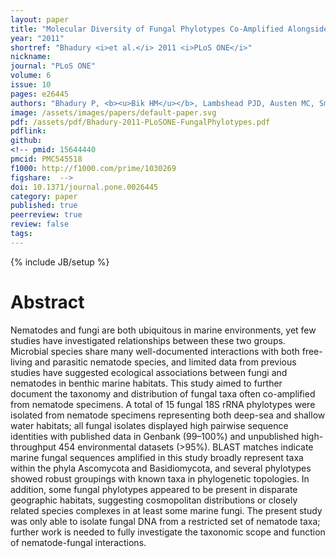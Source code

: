 ```yaml
---
layout: paper
title: "Molecular Diversity of Fungal Phylotypes Co-Amplified Alongside Nematodes from Coastal and Deep-Sea Marine Environments"
year: "2011"
shortref: "Bhadury <i>et al.</i> 2011 <i>PLoS ONE</i>"
nickname: 
journal: "PLoS ONE"
volume: 6
issue: 10
pages: e26445
authors: "Bhadury P, <b><u>Bik HM</u></b>, Lambshead PJD, Austen MC, Smerdon GR, Rogers AD"
image: /assets/images/papers/default-paper.svg
pdf: /assets/pdf/Bhadury-2011-PLoSONE-FungalPhylotypes.pdf
pdflink:
github: 
<!-- pmid: 15644440
pmcid: PMC545518
f1000: http://f1000.com/prime/1030269
figshare:  -->
doi: 10.1371/journal.pone.0026445
category: paper
published: true
peerreview: true
review: false
tags: 
---
```

{% include JB/setup %}

# Abstract

Nematodes and fungi are both ubiquitous in marine environments, yet few studies have investigated relationships between these two groups. Microbial species share many well-documented interactions with both free-living and parasitic nematode species, and limited data from previous studies have suggested ecological associations between fungi and nematodes in benthic marine habitats. This study aimed to further document the taxonomy and distribution of fungal taxa often co-amplified from nematode specimens. A total of 15 fungal 18S rRNA phylotypes were isolated from nematode specimens representing both deep-sea and shallow water habitats; all fungal isolates displayed high pairwise sequence identities with published data in Genbank (99–100%) and unpublished high-throughput 454 environmental datasets (>95%). BLAST matches indicate marine fungal sequences amplified in this study broadly represent taxa within the phyla Ascomycota and Basidiomycota, and several phylotypes showed robust groupings with known taxa in phylogenetic topologies. In addition, some fungal phylotypes appeared to be present in disparate geographic habitats, suggesting cosmopolitan distributions or closely related species complexes in at least some marine fungi. The present study was only able to isolate fungal DNA from a restricted set of nematode taxa; further work is needed to fully investigate the taxonomic scope and function of nematode-fungal interactions.


